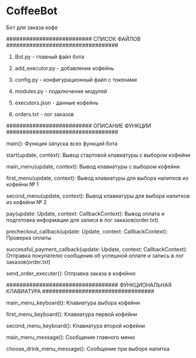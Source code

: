 # CoffeeBot
Бот для заказа кофе

########################## СПИСОК ФАЙЛОВ ##################################

 1. Bot.py - главный файл бота
  
 2. add_executor.py - добавление кофейнь
  
 3. config.py - конфигурационный файл с токенами
  
 4. modules.py - подключение модулей
  
 5. executors.json - данные кофейнь
  
 6. orders.txt - лог заказов
  

########################## ОПИСАНИЕ ФУНКЦИИ ##################################
  
  main(): Функция запуска всех функций бота
  
  start(update, context): Вывод стартовой клавиатуры с выбором кофейни
  
  main_menu(update, context): Вывод клавиатуры с выбором кофейни
  
  first_menu(update, context): Вывод клавиатуры для выбора напитков из кофейни № 1
  
  second_menu(update, context): Вывод клавиатуры для выбора напитков из кофейни № 2
  
  pay(update: Update, context: CallbackContext): Вывод оплата и подготовка информации для записи в лог заказов(order.txt)
  
  precheckout_callback(update: Update, context: CallbackContext): Проверка оплаты
  
  successful_payment_callback(update: Update, context: CallbackContext): Отправка покупателю сообщения об успешной оплате и запись в лог заказов(order.txt)
  
  send_order_executer(): Отправка заказа в кофейню
  
################################## ФУНКЦИОНАЛЬНАЯ КЛАВИАТУРА ##################################

  main_menu_keyboard(): Клавиатура выбора кофейни
  
  first_menu_keyboard(): Клавиатура первой кофейни
  
  second_menu_keyboard(): Клавиатура второй кофейни
  
  main_menu_message(): Сообщение главного меню
  
  choose_drink_menu_message(): Сообщение при выборе напитка
